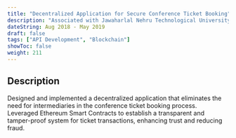 ```yaml
---
title: "Decentralized Application for Secure Conference Ticket Booking"
description: "Associated with Jawaharlal Nehru Technological University"
dateString: Aug 2018 - May 2019
draft: false
tags: ["API Development", "Blockchain"]
showToc: false
weight: 211
--- 
```


## Description
Designed and implemented a decentralized application that eliminates the need for intermediaries in the conference ticket booking process. Leveraged Ethereum Smart Contracts to establish a transparent and tamper-proof system for ticket transactions, enhancing trust and reducing fraud.